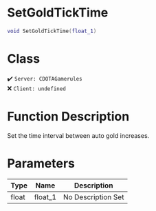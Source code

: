 # SetGoldTickTime
```lua
void SetGoldTickTime(float_1)
```
# Class
✔️ `Server: CDOTAGamerules`  
❌ `Client: undefined`  

# Function Description
Set the time interval between auto gold increases.
# Parameters
Type|Name|Description
--|--|--
float|float_1|No Description Set
